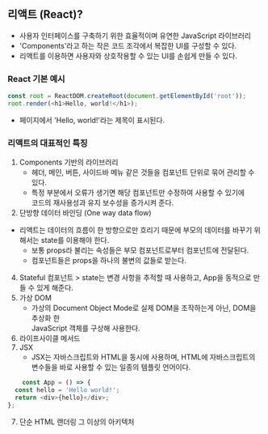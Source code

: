 ## 리액트 (React)?

* 사용자 인터페이스를 구축하기 위한 효율적이며 유연한 JavaScript 라이브러리
* 'Components'라고 하는 작은 코드 조각에서 복잡한 UI를 구성할 수 있다.
* 리액트를 이용하면 사용자와 상호작용할 수 있는 UI를 손쉽게 만들 수 있다.

### React 기본 예시

```JavaScript
const root = ReactDOM.createRoot(document.getElementById('root'));
root.render(<h1>Hello, world!</h1>);
```
* 페이지에서 'Hello, world!'라는 제목이 표시된다.

### 리액트의 대표적인 특징

1. Components 기반의 라이브러리
    * 헤더, 메인, 버튼, 사이드바 메뉴 같은 것들을 컴포넌트 단위로 묶어 관리할 수 있다.
    * 특정 부분에서 오류가 생기면 해당 컴포넌트만 수정하여 사용할 수 있기에 <br> 코드의 재사용성과 유지 보수성을 증가시켜 준다.
2. 단방향 데이터 바인딩 (One way data flow)
  - 리액트는 데이터의 흐름이 한 방향으로만 흐리기 때문에 부모의 데이터를 바꾸기 위해서는 state를 이용해야 한다.
    * 보통 props라 불리는 속성들은 부모 컴포넌트로부터 컴포넌트에 전달된다. 
    * 컴포넌트들은 props을 하나의 불변의 값들로 받는다.
4. Stateful 컴포넌트 > state는 변경 사항을 추적할 때 사용하고, App을 동적으로 만들 수 있게 해준다.
5. 가상 DOM
    * 가상의 Document Object Mode로 실제 DOM을 조작하는게 아닌, DOM을 추상화 한 <br>JavaScript 객체를 구상해 사용한다.
7. 라이프사이클 메서드
8. JSX
    - JSX는 자바스크립트와 HTML을 동시에 사용하며, HTML에 자바스크립트의 변수들을 바로 사용할 수 있는 일종의 템플릿 언어이다.
     
``` JavaScript
    const App = () => {
  const hello = 'Hello world!';
  return <div>{hello}</div>;
};
```
7. 단순 HTML 랜더링 그 이상의 아키텍처

